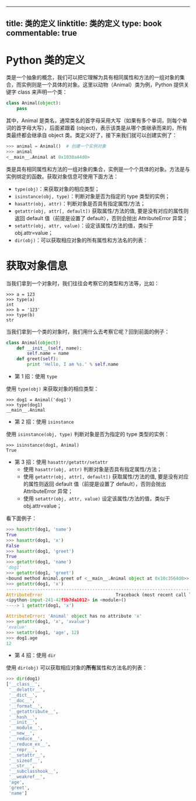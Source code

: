 
---
title: 类的定义
linktitle: 类的定义
type: book
commentable: true
---

# Python 类的定义

类是一个抽象的概念，我们可以把它理解为具有相同属性和方法的一组对象的集合，而实例则是一个具体的对象。这里以动物（Animal）类为例，Python 提供关键字 class 来声明一个类：

```py
class Animal(object):
    pass
```

其中，Animal 是类名，通常类名的首字母采用大写（如果有多个单词，则每个单词的首字母大写），后面紧跟着 (object)，表示该类是从哪个类继承而来的，所有类最终都会继承自 object 类。类定义好了，接下来我们就可以创建实例了：

```py
>>> animal = Animal()  # 创建一个实例对象
>>> animal
<__main__.Animal at 0x1030a44d0>
```

类是具有相同属性和方法的一组对象的集合，实例是一个个具体的对象。方法是与实例绑定的函数。获取对象信息可使用下面方法：

- `type(obj)`：来获取对象的相应类型；
- `isinstance(obj, type)`：判断对象是否为指定的 type 类型的实例；
- `hasattr(obj, attr)`：判断对象是否具有指定属性/方法；
- `getattr(obj, attr[, default])` 获取属性/方法的值, 要是没有对应的属性则返回 default 值（前提是设置了 default），否则会抛出 AttributeError 异常；
- `setattr(obj, attr, value)`：设定该属性/方法的值，类似于 obj.attr=value；
- `dir(obj)`：可以获取相应对象的所有属性和方法名的列表：

# 获取对象信息

当我们拿到一个对象时，我们往往会考察它的类型和方法等，比如：

```
>>> a = 123
>>> type(a)
int
>>> b = '123'
>>> type(b)
str
```

当我们拿到一个类的对象时，我们用什么去考察它呢？回到前面的例子：

```python
class Animal(object):
    def __init__(self, name):
        self.name = name
    def greet(self):
        print 'Hello, I am %s.' % self.name
```

- 第 1 招：使用 `type`

使用 `type(obj)` 来获取对象的相应类型：

```
>>> dog1 = Animal('dog1')
>>> type(dog1)
__main__.Animal
```

- 第 2 招：使用 `isinstance`

使用 `isinstance(obj, type)` 判断对象是否为指定的 type 类型的实例：

```
>>> isinstance(dog1, Animal)
True
```

- 第 3 招：使用 `hasattr/getattr/setattr`
  - 使用 `hasattr(obj, attr)` 判断对象是否具有指定属性/方法；
  - 使用 `getattr(obj, attr[, default])` 获取属性/方法的值, 要是没有对应的属性则返回 default 值（前提是设置了 default），否则会抛出 AttributeError 异常；
  - 使用 `setattr(obj, attr, value)` 设定该属性/方法的值，类似于 obj.attr=value；

看下面例子：

```python
>>> hasattr(dog1, 'name')
True
>>> hasattr(dog1, 'x')
False
>>> hasattr(dog1, 'greet')
True
>>> getattr(dog1, 'name')
'dog1'
>>> getattr(dog1, 'greet')
<bound method Animal.greet of <__main__.Animal object at 0x10c3564d0>>
>>> getattr(dog1, 'x')
---------------------------------------------------------------------------
AttributeError                            Traceback (most recent call last)
<ipython-input-241-42f5b7da1012> in <module>()
----> 1 getattr(dog1, 'x')

AttributeError: 'Animal' object has no attribute 'x'
>>> getattr(dog1, 'x', 'xvalue')
'xvalue'
>>> setattr(dog1, 'age', 12)
>>> dog1.age
12
```

- 第 4 招：使用 `dir`

使用 `dir(obj)` 可以获取相应对象的**所有**属性和方法名的列表：

```python
>>> dir(dog1)
['__class__',
 '__delattr__',
 '__dict__',
 '__doc__',
 '__format__',
 '__getattribute__',
 '__hash__',
 '__init__',
 '__module__',
 '__new__',
 '__reduce__',
 '__reduce_ex__',
 '__repr__',
 '__setattr__',
 '__sizeof__',
 '__str__',
 '__subclasshook__',
 '__weakref__',
 'age',
 'greet',
 'name']
```

    